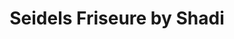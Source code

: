---
title: "Seidels Friseure by Shadi"
url: /steinbergkirche/seidels-friseure-by-shadi/
shop: Friseur
---